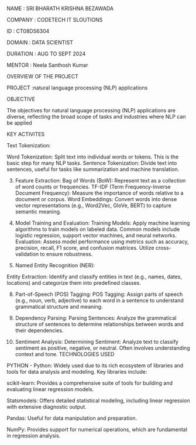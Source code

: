 NAME : SRI BHARATH KRISHNA BEZAWADA

COMPANY : CODETECH IT SLOUTIONS

ID : CT08DS6304

DOMAIN : DATA SCIENTIST

DURATION : AUG TO SEPT 2024

MENTOR : Neela Santhosh Kumar

OVERVIEW OF THE PROJECT

PROJECT :natural language processing (NLP) applications

OBJECTIVE

The objectives for natural language processing (NLP) applications are diverse, reflecting the broad scope of tasks and industries where NLP can be applied

KEY ACTIVITES

Text Tokenization:

Word Tokenization: Split text into individual words or tokens. This is the basic step for many NLP tasks.
Sentence Tokenization: Divide text into sentences, useful for tasks like summarization and machine translation.


3. Feature Extraction:
Bag of Words (BoW): Represent text as a collection of word counts or frequencies.
TF-IDF (Term Frequency-Inverse Document Frequency): Measure the importance of words relative to a document or corpus.
Word Embeddings: Convert words into dense vector representations (e.g., Word2Vec, GloVe, BERT) to capture semantic meaning.


5. Model Training and Evaluation:
Training Models: Apply machine learning algorithms to train models on labeled data. Common models include logistic regression, support vector machines, and neural networks.
Evaluation: Assess model performance using metrics such as accuracy, precision, recall, F1 score, and confusion matrices. Utilize cross-validation to ensure robustness.


6. Named Entity Recognition (NER):

Entity Extraction: Identify and classify entities in text (e.g., names, dates, locations) and categorize them into predefined classes.


8. Part-of-Speech (POS) Tagging:
POS Tagging: Assign parts of speech (e.g., noun, verb, adjective) to each word in a sentence to understand grammatical structure and meaning.

10. Dependency Parsing:
Parsing Sentences: Analyze the grammatical structure of sentences to determine relationships between words and their dependencies.

12. Sentiment Analysis:
Determining Sentiment: Analyze text to classify sentiment as positive, negative, or neutral. Often involves understanding context and tone.
TECHNOLOGIES USED

PYTHON - Python: Widely used due to its rich ecosystem of libraries and tools for data analysis and modeling. Key libraries include:

scikit-learn: Provides a comprehensive suite of tools for building and evaluating linear regression models.

Statsmodels: Offers detailed statistical modeling, including linear regression with extensive diagnostic output.

Pandas: Useful for data manipulation and preparation.

NumPy: Provides support for numerical operations, which are fundamental in regression analysis.

